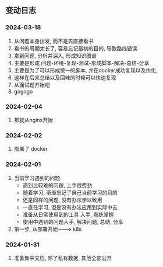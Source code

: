## 变动日志


### 2024-03-18
1. 从问题本身出发, 而不是去直接看书
2. 看书的周期太长了, 容易忘记最初的目的, 导致路线错误
3. 拿到问题, 分析并深入, 形成知识图谱
4. 主要是形成 问题-环境-复现-测试-形成脚本-解决-总结-分享
5. 主要是为了可以形成统一的脚本, 并在docker成功复现以及优化,
6. 这样在后来总结以及回味的时候可以快速复现
7. 从面试题开始吧
4. gogogo

### 2024-02-04
1. 那就从nginx开始

### 2024-02-02
1. 部署了 docker


### 2024-02-01
1. 当前学习遇到的问题
   - 遇到比较难的问题, 上手很费劲
   - 随着学习, 渐渐忘记了自己当前学习的目的
   - 还是同样的问题, 没有办法学以致用
   - 一直在学习, 但是没有办法应用到实际中去
   - 准备从日常使用到的工具 入手, 熟练掌握
   - 使用中遇到的问题入手, 解决问题, 总结, 分享
2. 第一步, 从部署开始---> k8s


### 2024-01-31
1. 准备集中文档, 除了私有数据, 其他全部公开